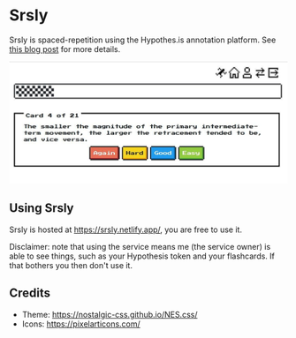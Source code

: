 # Srsly

Srsly is spaced-repetition using the Hypothes.is annotation platform. See [this blog post](https://blog.jethro.dev/posts/taking_srs_seriously/) for more details.

![cover](docs/cover.jpg)

## Using Srsly

Srsly is hosted at https://srsly.netlify.app/, you are free to use it.

Disclaimer: note that using the service means me (the service owner) is able to
see things, such as your Hypothesis token and your flashcards. If that bothers
you then don't use it.

## Credits

- Theme: https://nostalgic-css.github.io/NES.css/
- Icons: https://pixelarticons.com/
